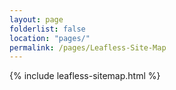 ```yaml
---
layout: page
folderlist: false
location: "pages/"
permalink: /pages/Leafless-Site-Map
---
```


{% include leafless-sitemap.html %}